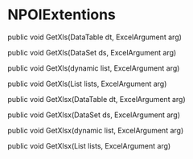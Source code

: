 # NPOIExtentions

public void GetXls(DataTable dt, ExcelArgument arg)

public void GetXls(DataSet ds, ExcelArgument arg)

public void GetXls(dynamic list, ExcelArgument arg) 

public void GetXls(List<dynamic> lists, ExcelArgument arg)

public void GetXlsx(DataTable dt, ExcelArgument arg)

public void GetXlsx(DataSet ds, ExcelArgument arg)

public void GetXlsx(dynamic list, ExcelArgument arg) 

public void GetXlsx(List<dynamic> lists, ExcelArgument arg)
